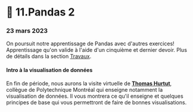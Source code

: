 # 🐼 11.Pandas 2

### 23 mars 2023

On poursuit notre apprentissage de Pandas avec d'autres exercices! Apprentissage qu'on valide à l'aide d'un cinquième et dernier devoir. Plus de détails dans la section [Travaux](../travaux/travaux.md#devoir-5).

#### Intro à la visualisation de données

En fin de période, nous aurons la visite virtuelle de [**Thomas Hurtut**](http://www.professeurs.polymtl.ca/thomas.hurtut/), collègue de Polytechnique Montréal qui enseigne notamment la visualisation de données. Il vous montrera ce qu'il enseigne et quelques principes de base qui vous permettront de faire de bonnes visualisations.

